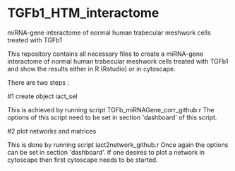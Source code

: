 # TGFb1_HTM_interactome
miRNA-gene interactome of normal human trabecular meshwork cells treated with TGFb1

This repository contains all necessary files to create a miRNA-gene interactome of normal human trabecular meshwork cells treated with TGFb1 and show the results either in R (Rstudio) or in cytoscape.

There are two steps :

#1 create object iact_sel

This is achieved by running script TGFb_miRNAGene_corr_github.r
The options of this script need to be set in section 'dashboard' of this script.

#2 plot networks and matrices

This is done by running script iact2network_github.r
Once again the options can be set in section 'dashboard'. If one desires to plot a network in cytoscape then first cytoscape needs to be started.
